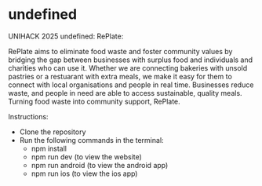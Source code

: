 # undefined

UNIHACK 2025 undefined: RePlate:

RePlate aims to eliminate food waste and foster community values by bridging the gap between businesses with surplus food and individuals and charities who can use it. Whether we are connecting bakeries with unsold pastries or a restuarant with extra meals, we make it easy for them to connect with local organisations and people in real time. Businesses reduce waste, and people in need are able to access sustainable, quality meals. Turning food waste into community support, RePlate.

Instructions:

- Clone the repository
- Run the following commands in the terminal:
  - npm install
  - npm run dev (to view the website)
  - npm run android (to view the android app)
  - npm run ios (to view the ios app)
